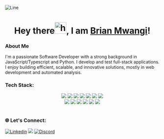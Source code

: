 ![Line](https://user-images.githubusercontent.com/85225156/171937799-8fc9e255-9889-4642-9c92-6df85fb86e82.gif)

<div id="header" align="center">

<h1>Hey there<img src="https://github.com/user-attachments/assets/00faf27a-db72-4bf7-9222-607a292d8ad2" alt="hello" height= "38px">, I am <a href="https://www.linkedin.com/in/brian-mwangi-643a23230/">Brian Mwangi</a>!
</h1>
</div>

###  About Me
<p>I'm a passionate Software Developer with a strong background in JavaScript/Typescript and Python. I develop and test full-stack applications. I enjoy building efficient, scalable, and innovative solutions, mostly in web development and automated analysis.</p>

###  Tech Stack:

<div align="center">


<img src="https://img.shields.io/badge/Python-FFD43B?style=for-the-badge&logo=python&logoColor=blue" />
<img src="https://img.shields.io/badge/JavaScript-323330?style=for-the-badge&logo=javascript&logoColor=F7DF1E" />
<img src="https://img.shields.io/badge/TypeScript-007ACC?style=for-the-badge&logo=typescript&logoColor=white" />
<img src="https://img.shields.io/badge/React-20232A?style=for-the-badge&logo=react&logoColor=61DAFB" />
<img src="https://img.shields.io/badge/next%20js-000000?style=for-the-badge&logo=nextdotjs&logoColor=white" />
<img src="https://img.shields.io/badge/Node%20js-339933?style=for-the-badge&logo=nodedotjs&logoColor=white" />
<img src="https://img.shields.io/badge/Express%20js-000000?style=for-the-badge&logo=express&logoColor=white" />
<br>

<img src="https://img.shields.io/badge/Postman-FF6C37?style=for-the-badge&logo=Postman&logoColor=white" />
<img src="https://img.shields.io/badge/Cypress-17202C?style=for-the-badge&logo=cypress&logoColor=white" />
<img src="https://img.shields.io/badge/Jest-C21325?style=for-the-badge&logo=jest&logoColor=white" />

<img src="https://img.shields.io/badge/PostgreSQL-316192?style=for-the-badge&logo=postgresql&logoColor=white" />
<img src="https://img.shields.io/badge/Prisma-3982CE?style=for-the-badge&logo=Prisma&logoColor=white" />

<img src="https://img.shields.io/badge/Amazon_AWS-FF9900?style=for-the-badge&logo=amazonaws&logoColor=white" />

</div>

<br>

### 🌐 Let's Connect:

<a href="https://www.linkedin.com/in/brian-mwangi-643a23230/">  <img src="https://img.shields.io/badge/LinkedIn-0077B5?style=for-the-badge&logo=linkedin&logoColor=white" alt="Linkedin"></a>
<a href="https://x.com/bryy1n?s=35" target="_blank"><img src="https://img.shields.io/badge/Twitter-000000?style=for-the-badge&logo=x&logoColor=white" /></a>
<a href="https://discordapp.com/users/bryy1n"><img src="https://img.shields.io/badge/Discord-%237289DA.svg?logo=discord&logoColor=white&style=for-the-badge" alt="Discord"></a>

<br>
<!-- <p align="center"> 
  <img src="https://capsule-render.vercel.app/api?type=waving&color=gradient&height=60&section=footer" alt="Footer"/>
</p>-->
